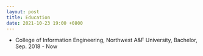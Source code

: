 ```yaml
---
layout: post
title: Education
date: 2021-10-23 19:00 +0800
---
```

+ College of Information Engineering, Northwest A&F University, Bachelor, Sep. 2018 - Now

